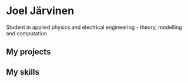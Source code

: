 # Joel Järvinen

Student in applied physics and electrical engineering - theory, modelling and computation

## My projects

## My skills